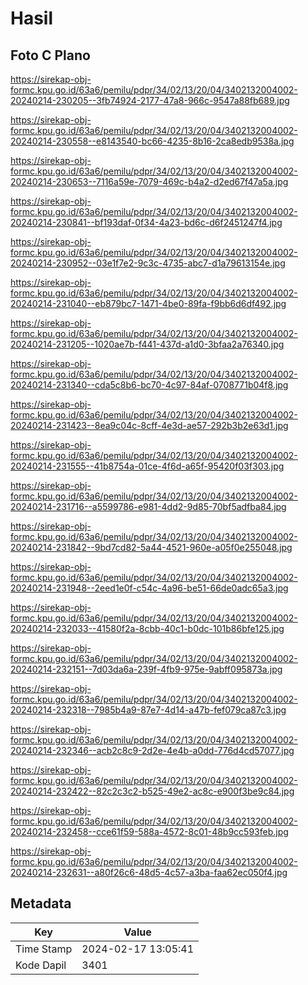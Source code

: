 # Hasil

## Foto C Plano

https://sirekap-obj-formc.kpu.go.id/63a6/pemilu/pdpr/34/02/13/20/04/3402132004002-20240214-230205--3fb74924-2177-47a8-966c-9547a88fb689.jpg

https://sirekap-obj-formc.kpu.go.id/63a6/pemilu/pdpr/34/02/13/20/04/3402132004002-20240214-230558--e8143540-bc66-4235-8b16-2ca8edb9538a.jpg

https://sirekap-obj-formc.kpu.go.id/63a6/pemilu/pdpr/34/02/13/20/04/3402132004002-20240214-230653--7116a59e-7079-469c-b4a2-d2ed67f47a5a.jpg

https://sirekap-obj-formc.kpu.go.id/63a6/pemilu/pdpr/34/02/13/20/04/3402132004002-20240214-230841--bf193daf-0f34-4a23-bd6c-d6f2451247f4.jpg

https://sirekap-obj-formc.kpu.go.id/63a6/pemilu/pdpr/34/02/13/20/04/3402132004002-20240214-230952--03e1f7e2-9c3c-4735-abc7-d1a79613154e.jpg

https://sirekap-obj-formc.kpu.go.id/63a6/pemilu/pdpr/34/02/13/20/04/3402132004002-20240214-231040--eb879bc7-1471-4be0-89fa-f9bb6d6df492.jpg

https://sirekap-obj-formc.kpu.go.id/63a6/pemilu/pdpr/34/02/13/20/04/3402132004002-20240214-231205--1020ae7b-f441-437d-a1d0-3bfaa2a76340.jpg

https://sirekap-obj-formc.kpu.go.id/63a6/pemilu/pdpr/34/02/13/20/04/3402132004002-20240214-231340--cda5c8b6-bc70-4c97-84af-0708771b04f8.jpg

https://sirekap-obj-formc.kpu.go.id/63a6/pemilu/pdpr/34/02/13/20/04/3402132004002-20240214-231423--8ea9c04c-8cff-4e3d-ae57-292b3b2e63d1.jpg

https://sirekap-obj-formc.kpu.go.id/63a6/pemilu/pdpr/34/02/13/20/04/3402132004002-20240214-231555--41b8754a-01ce-4f6d-a65f-95420f03f303.jpg

https://sirekap-obj-formc.kpu.go.id/63a6/pemilu/pdpr/34/02/13/20/04/3402132004002-20240214-231716--a5599786-e981-4dd2-9d85-70bf5adfba84.jpg

https://sirekap-obj-formc.kpu.go.id/63a6/pemilu/pdpr/34/02/13/20/04/3402132004002-20240214-231842--9bd7cd82-5a44-4521-960e-a05f0e255048.jpg

https://sirekap-obj-formc.kpu.go.id/63a6/pemilu/pdpr/34/02/13/20/04/3402132004002-20240214-231948--2eed1e0f-c54c-4a96-be51-66de0adc65a3.jpg

https://sirekap-obj-formc.kpu.go.id/63a6/pemilu/pdpr/34/02/13/20/04/3402132004002-20240214-232033--41580f2a-8cbb-40c1-b0dc-101b86bfe125.jpg

https://sirekap-obj-formc.kpu.go.id/63a6/pemilu/pdpr/34/02/13/20/04/3402132004002-20240214-232151--7d03da6a-239f-4fb9-975e-9abff095873a.jpg

https://sirekap-obj-formc.kpu.go.id/63a6/pemilu/pdpr/34/02/13/20/04/3402132004002-20240214-232318--7985b4a9-87e7-4d14-a47b-fef079ca87c3.jpg

https://sirekap-obj-formc.kpu.go.id/63a6/pemilu/pdpr/34/02/13/20/04/3402132004002-20240214-232346--acb2c8c9-2d2e-4e4b-a0dd-776d4cd57077.jpg

https://sirekap-obj-formc.kpu.go.id/63a6/pemilu/pdpr/34/02/13/20/04/3402132004002-20240214-232422--82c2c3c2-b525-49e2-ac8c-e900f3be9c84.jpg

https://sirekap-obj-formc.kpu.go.id/63a6/pemilu/pdpr/34/02/13/20/04/3402132004002-20240214-232458--cce61f59-588a-4572-8c01-48b9cc593feb.jpg

https://sirekap-obj-formc.kpu.go.id/63a6/pemilu/pdpr/34/02/13/20/04/3402132004002-20240214-232631--a80f26c6-48d5-4c57-a3ba-faa62ec050f4.jpg


## Metadata

| Key        | Value               |
| ---------- | ------------------- |
| Time Stamp | 2024-02-17 13:05:41 |
| Kode Dapil | 3401                |



